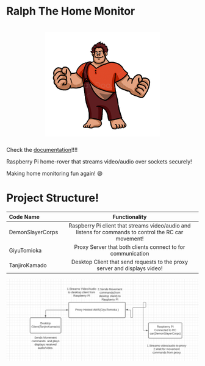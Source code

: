 # Ralph The Home Monitor

<h1 align = "center"  > <img  width = "300px" src = "https://github.com/RonaldColyar/Ralph/blob/main/Documentation/Ralph.png" /> </h1>

Check the [documentation](https://github.com/RonaldColyar/Ralph/tree/main/Documentation)!!!!

Raspberry Pi home-rover that streams video/audio over sockets securely!

Making home monitoring fun again! 😄

# Project Structure!

| Code Name       | Functionality         |
| :-----------    | :-------------------: |
| DemonSlayerCorps| Raspberry Pi client that streams video/audio and  listens for commands to control the RC car movement!   |
| GiyuTomioka     | Proxy Server that both clients connect to for communication|
| TanjiroKamado   | Desktop Client that send requests to the proxy server and displays video!   |


<img src ="https://github.com/RonaldColyar/Ralph/blob/main/Diagram.png"/>



